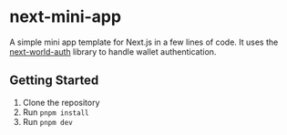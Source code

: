 # next-mini-app

A simple mini app template for Next.js in a few lines of code. It uses the [next-world-auth](https://github.com/gip/next-world-auth) library to handle wallet authentication.

## Getting Started

1. Clone the repository
2. Run `pnpm install`
3. Run `pnpm dev`

